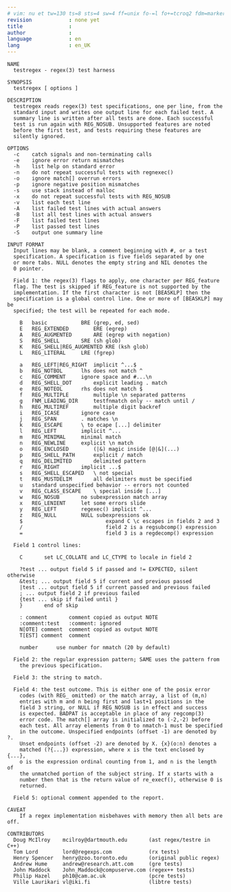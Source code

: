 ```yaml
---
# vim: nu et tw=130 ts=8 sts=4 sw=4 ff=unix fo-=l fo+=tcroq2 fdm=marker fmr=@{,@} spell spelllang=en_gb
revision            : none yet
title               :
author              :
language            : en
lang                : en_UK
---
```


    NAME
      testregex - regex(3) test harness

    SYNOPSIS
      testregex [ options ]

    DESCRIPTION
      testregex reads regex(3) test specifications, one per line, from the
      standard input and writes one output line for each failed test. A
      summary line is written after all tests are done. Each successful
      test is run again with REG_NOSUB. Unsupported features are noted
      before the first test, and tests requiring these features are
      silently ignored.

    OPTIONS
      -c    catch signals and non-terminating calls
      -e    ignore error return mismatches
      -h    list help on standard error
      -n    do not repeat successful tests with regnexec()
      -o    ignore match[] overrun errors
      -p    ignore negative position mismatches
      -s    use stack instead of malloc
      -x    do not repeat successful tests with REG_NOSUB
      -v    list each test line
      -A    list failed test lines with actual answers
      -B    list all test lines with actual answers
      -F    list failed test lines
      -P    list passed test lines
      -S    output one summary line

    INPUT FORMAT
      Input lines may be blank, a comment beginning with #, or a test
      specification. A specification is five fields separated by one
      or more tabs. NULL denotes the empty string and NIL denotes the
      0 pointer.

      Field 1: the regex(3) flags to apply, one character per REG_feature
      flag. The test is skipped if REG_feature is not supported by the
      implementation. If the first character is not [BEASKLP] then the
      specification is a global control line. One or more of [BEASKLP] may be
      specified; the test will be repeated for each mode.

        B   basic           BRE (grep, ed, sed)
        E   REG_EXTENDED        ERE (egrep)
        A   REG_AUGMENTED       ARE (egrep with negation)
        S   REG_SHELL       SRE (sh glob)
        K   REG_SHELL|REG_AUGMENTED KRE (ksh glob)
        L   REG_LITERAL     LRE (fgrep)

        a   REG_LEFT|REG_RIGHT  implicit ^...$
        b   REG_NOTBOL      lhs does not match ^
        c   REG_COMMENT     ignore space and #...\n
        d   REG_SHELL_DOT       explicit leading . match
        e   REG_NOTEOL      rhs does not match $
        f   REG_MULTIPLE        multiple \n separated patterns
        g   FNM_LEADING_DIR     testfnmatch only -- match until /
        h   REG_MULTIREF        multiple digit backref
        i   REG_ICASE       ignore case
        j   REG_SPAN        . matches \n
        k   REG_ESCAPE      \ to ecape [...] delimiter
        l   REG_LEFT        implicit ^...
        m   REG_MINIMAL     minimal match
        n   REG_NEWLINE     explicit \n match
        o   REG_ENCLOSED        (|&) magic inside [@|&](...)
        p   REG_SHELL_PATH      explicit / match
        q   REG_DELIMITED       delimited pattern
        r   REG_RIGHT       implicit ...$
        s   REG_SHELL_ESCAPED   \ not special
        t   REG_MUSTDELIM       all delimiters must be specified
        u   standard unspecified behavior -- errors not counted
        v   REG_CLASS_ESCAPE    \ special inside [...]
        w   REG_NOSUB       no subexpression match array
        x   REG_LENIENT     let some errors slide
        y   REG_LEFT        regexec() implicit ^...
        z   REG_NULL        NULL subexpressions ok
        $                           expand C \c escapes in fields 2 and 3
        /                           field 2 is a regsubcomp() expression
        =                           field 3 is a regdecomp() expression

      Field 1 control lines:

        C       set LC_COLLATE and LC_CTYPE to locale in field 2

        ?test ... output field 5 if passed and != EXPECTED, silent otherwise
        &test; ... output field 5 if current and previous passed
        |test ... output field 5 if current passed and previous failed
        ; ... output field 2 if previous failed
        {test ... skip if failed until }
        }       end of skip

        : comment       comment copied as output NOTE
        :comment:test   :comment: ignored
        N[OTE] comment  comment copied as output NOTE
        T[EST] comment  comment

        number      use number for nmatch (20 by default)

      Field 2: the regular expression pattern; SAME uses the pattern from
        the previous specification.

      Field 3: the string to match.

      Field 4: the test outcome. This is either one of the posix error
        codes (with REG_ omitted) or the match array, a list of (m,n)
        entries with m and n being first and last+1 positions in the
        field 3 string, or NULL if REG_NOSUB is in effect and success
        is expected. BADPAT is acceptable in place of any regcomp(3)
        error code. The match[] array is initialized to (-2,-2) before
        each test. All array elements from 0 to nmatch-1 must be specified
        in the outcome. Unspecified endpoints (offset -1) are denoted by ?.
        Unset endpoints (offset -2) are denoted by X. {x}(o:n) denotes a
        matched (?{...}) expression, where x is the text enclosed by {...},
        o is the expression ordinal counting from 1, and n is the length of
        the unmatched portion of the subject string. If x starts with a
        number then that is the return value of re_execf(), otherwise 0 is
        returned.

      Field 5: optional comment appended to the report.

    CAVEAT
        If a regex implementation misbehaves with memory then all bets are off.

    CONTRIBUTORS
      Doug McIlroy    mcilroy@dartmouth.edu       (ast regex/testre in C++)
      Tom Lord        lord@regexps.com            (rx tests)
      Henry Spencer   henry@zoo.toronto.edu       (original public regex)
      Andrew Hume     andrew@research.att.com     (gre tests)
      John Maddock    John_Maddock@compuserve.com (regex++ tests)
      Philip Hazel    ph10@cam.ac.uk              (pcre tests)
      Ville Laurikari vl@iki.fi                   (libtre tests)
